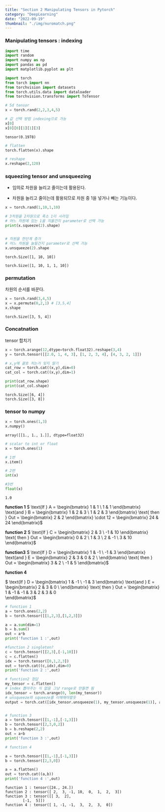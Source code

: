 ```yaml
---
title: "Section 2 Manipulating Tensors in Pytorch"
category: "DeepLearning"
date: "2022-09-19"
thumbnail: "./img/nuromatch.png"
---
```


### Manipulating tensors : indexing

```python
import time
import random
import numpy as np
import pandas as pd
import matplotlib.pyplot as plt

import torch
from torch import nn
from torchvision import datasets
from torch.utils.data import dataloader
from torchvision.transforms import ToTensor

# 5d tensor
x = torch.rand(2,2,3,4,5)

# 값 선택 방법 indexing으로 가능
x[0]
x[0][0][1][1][3]
```

    tensor(0.1978)

```python
# flatten
torch.flatten(x).shape

# reshape
x.reshape(2,120)

```

### squeezing tensor and unsqueezing

- 임의로 차원을 늘리고 줄이는데 활용된다.

- 차원을 늘리고 줄이는데 활용되므로 차원 중 1을 넣거나 빼는 기능이다.

```python
x = torch.rand(1,10,1,10)

# 3차원을 2차원으로 축소 1이 사라짐
# 어느 차원에 있는 1을 지울건지 parameter로 선택 가능
print(x.squeeze(2).shape)


# 차원을 한단계 증가
# 어느 차원을 늘릴건지 parameter로 선택 가능
x.unsqueeze(2).shape
```

    torch.Size([1, 10, 10])

    torch.Size([1, 10, 1, 1, 10])

### permutation

차원의 순서를 바꾼다.

```python
x = torch.rand(3,4,5)
x = x.permute(0,2,1) # [3,5,4]
x.shape
```

    torch.Size([3, 5, 4])

### Concatnation

tensor 합치기

```python
x = torch.arange(12,dtype=torch.float32).reshape(3,4)
y = torch.tensor([[2.0, 1, 4, 3], [1, 2, 3, 4], [4, 3, 2, 1]])

# x,y에 괄호 치는거 잊지 말기
cat_row = torch.cat((x,y),dim=0)
cat_col = torch.cat((x,y),dim=1)

print(cat_row.shape)
print(cat_col.shape)
```

    torch.Size([6, 4])
    torch.Size([3, 8])

### tensor to numpy

```python
x = torch.ones(1,3)
x.numpy()
```

    array([[1., 1., 1.]], dtype=float32)

```python
# scalar to int or float
x = torch.ones(1)

# 1번
x.item()

# 2번
int(x)

#3번
float(x)
```

    1.0

**function 1**
$
  \text{If }
  A = \begin{bmatrix}
  1 & 1 \\
  1 & 1
  \end{bmatrix}
  \text{and }
  B = \begin{bmatrix}
  1 & 2 & 3 \\
  1 & 2 & 3
  \end{bmatrix}
  \text{ then }
  Out =  \begin{bmatrix}
  2 & 2
  \end{bmatrix} \cdot 12 = \begin{bmatrix}
  24 & 24
  \end{bmatrix}$

**function 2**
$
  \text{If }
  C = \begin{bmatrix}
  2 & 3 \\
  -1 & 10
  \end{bmatrix}
  \text{ then }
  Out = \begin{bmatrix}
  0 & 2 \\
  1 & 3 \\
  2 & -1 \\
  3 & 10
  \end{bmatrix}$

**function3**
$
  \text{If }
  D = \begin{bmatrix}
  1 & -1 \\
  -1 & 3
  \end{bmatrix}
  \text{and } 
  E = \begin{bmatrix}
  2 & 3 & 0 & 2 \\
  \end{bmatrix}
  \text{ then } 
  Out = \begin{bmatrix}
  3 & 2 \\
  -1 & 5
  \end{bmatrix}$

**function 4**

$
  \text{If }
  D = \begin{bmatrix}
  1 & -1 \\
  -1 & 3
  \end{bmatrix}
  \text{and }
  E = \begin{bmatrix}
  2 & 3 & 0  \\
  \end{bmatrix}
  \text{ then }
  Out = \begin{bmatrix}
  1 & -1 & -1 & 3  & 2 & 3 & 0  
  \end{bmatrix}$

```python
# function 1
a = torch.ones(2,2)
b = torch.tensor([[1,2,3],[1,2,3]])

a = a.sum(dim=1)
b = b.sum()
out = a*b
print('function 1 :',out)

#function 2 singleton?
c = torch.tensor([[2,3],[-1,10]])
c = c.flatten()
idx = torch.tensor([0,1,2,3])
out = torch.cat((c,idx),dim=0)
print('function 2 :',out)

# function2 정답
my_tensor = c.flatten()
# index 뽑아주는 식 없음 그냥 range로 만들면 됨
idx_tensor = torch.arange(0, len(my_tensor))
# unsqueeze와 squeeze를 이해해야할듯
output = torch.cat([idx_tensor.unsqueeze(1), my_tensor.unsqueeze(1)], axis=1)


# function 3
a = torch.tensor([[1,-1],[-1,3]])
b = torch.tensor([2,3,0,2])
b = b.reshape(2,2)
out = a+b
print('function 3 :',out)

# function 4

a = torch.tensor([[1,-1],[-1,3]])
b = torch.tensor([2,3,0])

a = a.flatten()
out = torch.cat((a,b))
print('function 4 :',out)

```

    function 1 : tensor([24., 24.])
    function 2 : tensor([ 2,  3, -1, 10,  0,  1,  2,  3])
    function 3 : tensor([[ 3,  2],
            [-1,  5]])
    function 4 : tensor([ 1, -1, -1,  3,  2,  3,  0])
